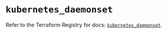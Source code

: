 # `kubernetes_daemonset`

Refer to the Terraform Registry for docs: [`kubernetes_daemonset`](https://registry.terraform.io/providers/hashicorp/kubernetes/2.36.0/docs/resources/daemonset).
